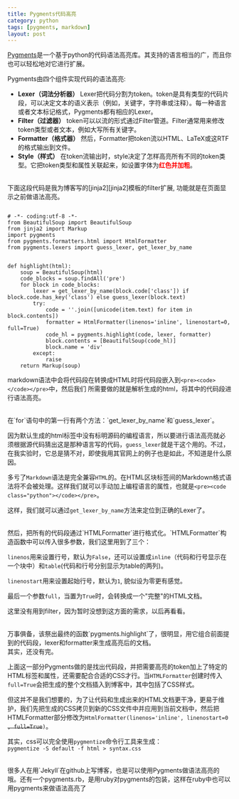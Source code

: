 ```yaml
---
title: Pygments代码高亮
category: python
tags: [pygments, markdown]
layout: post
---
```



[Pygments][pygments]是一个基于python的代码语法高亮库。其支持的语言相当的广，而且你也可以轻松地对它进行扩展。

Pygments由四个组件实现代码的语法高亮:

* **Lexer（词法分析器）** Lexer把代码分割为token。token是具有类型的代码片段，可以决定文本的语义表示（例如，关键字，字符串或注释）。每一种语言或者文本标记格式，Pygments都有相应的Lexer。
* **Filter（过滤器）** token可以以流的形式通过Filter管道。Filter通常用来修改token类型或者文本，例如大写所有关键字。
* **Formatter（格式器）** 然后，Formatter把token流以HTML、LaTeX或这RTF的格式输出到文件。
* **Style（样式）** 在token流输出时，style决定了怎样高亮所有不同的token类型。它把token类型和属性关联起来，如设置字体为<span style="color:red">**红色并加粗**</span>。

<br>
下面这段代码是我为博客写的[jinja2][jinja2]模板的filter扩展, 功能就是在页面显示之前做语法高亮。

<pre><code class="python">
# -*- coding:utf-8 -*-
from BeautifulSoup import BeautifulSoup
from jinja2 import Markup
import pygments
from pygments.formatters.html import HtmlFormatter
from pygments.lexers import guess_lexer, get_lexer_by_name


def highlight(html):
    soup = BeautifulSoup(html)
    code_blocks = soup.findAll('pre')
    for block in code_blocks:
        lexer = get_lexer_by_name(block.code['class']) if block.code.has_key('class') else guess_lexer(block.text)
        try:
            code = ''.join([unicode(item.text) for item in block.contents])
            formatter = HtmlFormatter(linenos='inline', linenostart=0, full=True)
            code_hl = pygments.highlight(code, lexer, formatter)
            block.contents = [BeautifulSoup(code_hl)]
            block.name = 'div'
        except:
            raise
    return Markup(soup)</code></pre>

markdown语法中会将代码段在转换成HTML时将代码段嵌入到`<pre><code></code></pre>`中，然后我们
所需要做的就是解析生成的html，将其中的代码段进行语法高亮。

<br>
在`for`语句中的第一行有两个方法：`get_lexer_by_name`和`guess_lexer`。

因为默认生成的html标签中没有标明源码的编程语言，所以要进行语法高亮就必须根据源代码猜出这是那种语言写的代码，`guess_lexer`就是干这个用的。不过，在我实验时，它总是猜不对，即使我用其官网上的例子也是如此，不知道是什么原因。

多亏了`Markdown`语法是完全兼容`HTML`的。在HTML区块标签间的Markdown格式语法将不会被处理。这样我们就可以手动加上编程语言的属性，也就是`<pre><code class="python"></code></pre>`。

这样，我们就可以通过`get_lexer_by_name`方法来定位到正确的Lexer了。

<br>
然后，把所有的代码段通过`HTMLFormatter`进行格式化。`HTMLFormatter`构造函数中可以传入很多参数，我们这里用到了三个：

`linenos`用来设置行号，默认为`False`，还可以设置成`inline`（代码和行号显示在一个块中）和`table`(代码和行号分别显示为table的两列)。

`linenostart`用来设置起始行号，默认为`1`, 貌似设为零更有感觉。

最后一个参数`full`，当置为`True`时，会转换成一个"完整"的HTML文档。

这里没有用到filter，因为暂时没想到这方面的需求，以后再看看。

<br>
万事俱备，该祭出最终的函数`pygments.highlight`了，很明显，用它组合前面提到的代码段，lexer和formatter来生成高亮后的文档。

<br>
其实，还没有完。

上面这一部分Pygments做的是找出代码段，并把需要高亮的token加上了特定的HTML标签和属性，还需要配合合适的CSS才行。当`HTMLFormatter`创建时传入`full=True`会把生成的整个文档插入到博客中，其中包括了CSS样式。

但这并不是我们想要的，为了让代码和生成出来的HTML文档更干净，更易于维护，我们先把生成的CSS拷贝到新的CSS文件中并应用到当前文档中，然后把HTMLFormatter部分修改为`HtmlFormatter(linenos='inline', linenostart=0 `<strike>`, full=True`</strike>`)`。

其实，css可以完全使用`pygmentize`命令行工具来生成：  
`pygmentize -S default -f html > syntax.css`

<br>
很多人在用`Jekyll`在github上写博客，也是可以使用Pygments做语法高亮的哦。还有一个pygments.rb，是用ruby对pygments的包装，这样在ruby中也可以用pygments来做语法高亮了

[jinja2]: http://jinja.pocoo.org/ 
[pygments]: http://pygments.org/
